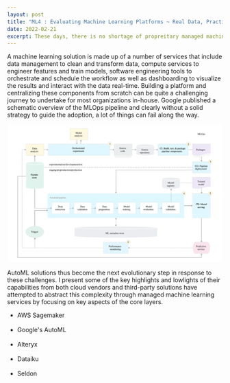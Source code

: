 ```yaml
---
layout: post
title: "ML4 : Evaluating Machine Learning Platforms ~ Real Data, Practical Tooling "
date: 2022-02-21
excerpt: These days, there is no shortage of propreitary managed machine learning platforms. How do you find one that is a good fit for your enterprise? What are the key factors to consider when re-engineering decision making for gaining a competitive advantage?
---
```


A machine learning solution is made up of a number of services that include data management to clean and transform data, compute services to engineer features and train models, software engineering tools to orchestrate and schedule the workflow as well as dashboarding to visualize the results and interact with the data real-time. Building a platform and centralizing these components from scratch can be quite a challenging journey to undertake for most organizations in-house. Google published a schematic overview of the MLOps pipeline and clearly without a solid strategy to guide the adoption, a lot of things can fail along the way.

<img src="/images/AI-General/GCP-MLOps.png" class="block"/><br>

AutoML solutions thus become the next evolutionary step in response to these challenges. I present some of the key highlights and lowlights of their capabilities from both cloud vendors and third-party solutions have attempted to abstract this complexity through managed machine learning services by focusing on key aspects of the core layers. 


* AWS Sagemaker<br><br>
* Google's AutoML<br><br>
* Alteryx<br><br>
* Dataiku<br><br>
* Seldon<br><br>

